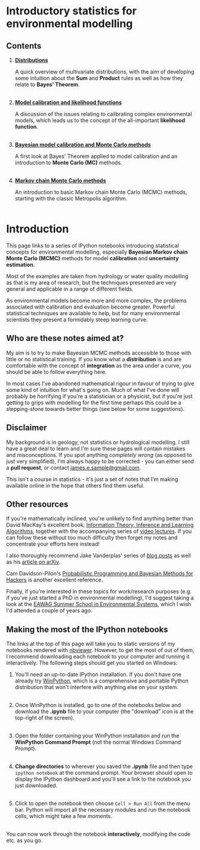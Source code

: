 # Introductory statistics for environmental modelling

## Contents

1. **[Distributions](http://nbviewer.ipython.org/github/JamesSample/enviro_mod_notes/blob/master/notebooks/01_Distributions.ipynb)**

    A quick overview of multivariate distributions, with the aim of developing some intuition about the **Sum** and **Product** rules as well as how they relate to **Bayes' Theorem**.<br><br>
    
2. **[Model calibration and likelihood functions](http://nbviewer.ipython.org/github/JamesSample/enviro_mod_notes/blob/master/notebooks/02_Calibration_Likelihood.ipynb)**

    A discussion of the issues relating to calibrating complex environmental models, which leads us to the concept of the all-important **likelihood function**.<br><br>

3. **[Bayesian model calibration and Monte Carlo methods](http://nbviewer.ipython.org/github/JamesSample/enviro_mod_notes/blob/master/notebooks/03_Monte_Carlo.ipynb)**

    A first look at Bayes' Theorem applied to model calibration and an introduction to **Monte Carlo (MC)** methods.<br><br>
    
4. **[Markov chain Monte Carlo methods](http://nbviewer.ipython.org/github/JamesSample/enviro_mod_notes/blob/master/notebooks/04_MCMC.ipynb)**

    An introduction to basic Markov chain Monte Carlo (MCMC) methods, starting with the classic Metropolis algorithm.<br><br>

# Introduction

This page links to a series of IPython notebooks introducing statistical concepts for environmental modelling, especially **Bayesian Markov chain Monte Carlo (MCMC)** methods for model **calibration** and **uncertainty estimation**.

Most of the examples are taken from hydrology or water quality modelling as that is my area of research, but the techniques presented are very general and applicable in a range of different fields.

As environmental models become more and more complex, the problems associated with calibration and evaluation become greater. Powerful statistical techniques are available to help, but for many environmental scientists they present a formidably steep learning curve. 

## Who are these notes aimed at?

My aim is to try to make Bayesian MCMC methods accessible to those with little or no statistical training. If you know what a **distribution** is and are comfortable with the concept of **integration** as the area under a curve, you should be able to follow everything here. 

In most cases I've abandoned mathematical rigour in favour of trying to give some kind of intuition for what's going on. Much of what I've done will probably be horrifying if you're a statistician or a physicist, but if you're just getting to grips with modelling for the first time perhaps this could be a stepping-stone towards better things (see below for some suggestions).

## Disclaimer

My background is in geology, not statistics or hydrological modelling. I still have a great deal to learn and I'm sure these pages will contain mistakes and misconceptions. If you spot anything *completely wrong* (as opposed to just very simplified), I'm always happy to be corrected - you can either send a **pull request**, or contact <james.e.sample@gmail.com>.

This isn't a course in statistics - it's just a set of notes that I'm making available online in the hope that others find them useful.

## Other resources

If you're mathematically inclined, you're unlikely to find anything better than David MacKay's excellent book, [Information Theory, Inference and Learning Algorithms](http://www.inference.phy.cam.ac.uk/itila/book.html), together with the accompanying series of [video lectures](http://www.inference.phy.cam.ac.uk/itprnn/Videos.shtml). If you can follow these without too much difficulty then forget my notes and concentrate your efforts here instead!

I also thoroughly recommend Jake Vanderplas' series of [blog posts](http://jakevdp.github.io/blog/2014/03/11/frequentism-and-bayesianism-a-practical-intro/) as well as his [article on arXiv](http://arxiv.org/abs/1411.5018). 

Cam Davidson-Pilon's [Probabilistic Programming and Bayesian Methods for Hackers](https://camdavidsonpilon.github.io/Probabilistic-Programming-and-Bayesian-Methods-for-Hackers/) is another excellent reference.

Finally, if you're interested in these topics for work/research purposes (e.g. if you've just started a PhD in environmental modelling), I'd suggest taking a look at the [EAWAG Summer School in Environmental Systems](http://www.eawag.ch/forschung/siam/lehre/summerschool/index_EN), which I wish I'd attended a couple of years ago.

## Making the most of the IPython notebooks

The links at the top of this page will take you to static versions of my notebooks rendered with [nbviewer](http://nbviewer.ipython.org/). However, to get the most of out of them, I recommend downloading each notebook to your computer and running it interactively. The following steps should get you started on Windows:

1. You'll need an up-to-date IPython installation. If you don't have one already try [WinPython](http://winpython.sourceforge.net/), which is a comprehensive and portable Python distribution that won't interfere with anything else on your system.<br><br> 

2. Once WinPython is installed, go to one of the notebooks below and download the **.ipynb** file to your computer (the "download" icon is at the top-right of the screen).<br><br>

3. Open the folder containing your WinPython installation and run the **WinPython Command Prompt** (not the normal Windows Command Prompt).<br><br>

4. **Change directories** to wherever you saved the **.ipynb** file and then type `ipython notebook` at the command prompt. Your browser should open to display the IPython dashboard and you'll see a link to the notebook you just downloaded.<br><br>

5. Click to open the notebook then choose `Cell > Run All` from the menu bar. Python will import all the necessary modules and run the notebook cells, which might take a few moments.<br><br>

You can now work through the notebook **interactively**, modifying the code etc. as you go.
